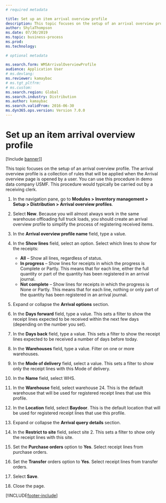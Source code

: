 ```yaml
--- 
# required metadata 
 
title: Set up an item arrival overview profile
description: This topic focuses on the setup of an arrival overview profile. 
author: ShylaThompson
ms.date: 07/30/2019
ms.topic: business-process 
ms.prod:  
ms.technology:  
 
# optional metadata 
 
ms.search.form: WMSArrivalOverviewProfile   
audience: Application User 
# ms.devlang:  
ms.reviewer: kamaybac
# ms.tgt_pltfrm:  
# ms.custom:  
ms.search.region: Global
ms.search.industry: Distribution
ms.author: kamaybac
ms.search.validFrom: 2016-06-30 
ms.dyn365.ops.version: Version 7.0.0 
---
```

# Set up an item arrival overview profile

[!include [banner](../../includes/banner.md)]]

This topic focuses on the setup of an arrival overview profile. The arrival overview profile is a collection of rules that will be applied when the Arrival overview page is opened by a user. You can use this procedure in demo data company USMF. This procedure would typically be carried out by a receiving clerk.

1. In the navigation pane, go to **Modules > Inventory management > Setup > Distribution > Arrival overview profiles**.
2. Select **New**. Because you will almost always work in the same warehouse offloading full truck loads, you should create an arrival overview profile to simplify the process of registering received items.  
3. In the **Arrival overview profile name** field, type a value.
4. In the **Show lines** field, select an option. Select which lines to show for the receipts:  

    - **All** – Show all lines, regardless of status.   
    - **In progress** – Show lines for receipts in which the progress is Complete or Partly. This means that for each line, either the full quantity or part of the quantity has been registered in an arrival journal.   
    - **Not complete** – Show lines for receipts in which the progress is None or Partly. This means that for each line, nothing or only part of the quantity has been registered in an arrival journal.  

5. Expand or collapse the **Arrival options** section.
6. In the **Days forward** field, type a value. This sets a filter to show the receipt lines expected to be received within the next few days (depending on the number you set).  
7. In the **Days back** field, type a value. This sets a filter to show the receipt lines expected to be received a number of days before today.  
8. In the **Warehouses** field, type a value. Filter on one or more warehouses.  
9. In the **Mode of delivery** field, select a value. This sets a filter to show only the receipt lines with this Mode of delivery.  
10. In the **Name** field, select WHS.
11. In the **Warehouse** field, select warehouse 24. This is the default warehouse that will be used for registered receipt lines that use this profile.  
12. In the **Location** field, select **Baydoor**. This is the default location that will be used for registered receipt lines that use this profile.  
13. Expand or collapse the **Arrival query details** section.
14. In the **Restrict to site** field, select site 2. This sets a filter to show only the receipt lines with this site.  
15. Set the **Purchase orders** option to **Yes**. Select receipt lines from purchase orders.  
16. Set the **Transfer** orders option to **Yes**. Select receipt lines from transfer orders.  
17. Select **Save**.
18. Close the page.



[!INCLUDE[footer-include](../../../includes/footer-banner.md)]